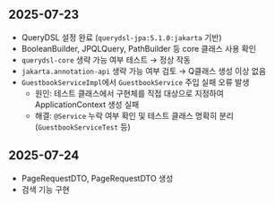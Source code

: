 ## 2025-07-23

- QueryDSL 설정 완료 (`querydsl-jpa:5.1.0:jakarta` 기반)
- BooleanBuilder, JPQLQuery, PathBuilder 등 core 클래스 사용 확인
- `querydsl-core` 생략 가능 여부 테스트 → 정상 작동
- `jakarta.annotation-api` 생략 가능 여부 검토 → Q클래스 생성 이상 없음
- `GuestbookServiceImpl`에서 `GuestbookService` 주입 실패 오류 발생
  - 원인: 테스트 클래스에서 구현체를 직접 대상으로 지정하여 ApplicationContext 생성 실패
  - 해결: `@Service` 누락 여부 확인 및 테스트 클래스 명확히 분리 (`GuestbookServiceTest` 등)

## 2025-07-24

- PageRequestDTO, PageRequestDTO 생성
- 검색 기능 구현
